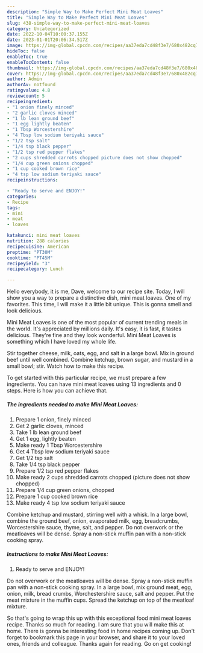 ```yaml
---
description: "Simple Way to Make Perfect Mini Meat Loaves"
title: "Simple Way to Make Perfect Mini Meat Loaves"
slug: 438-simple-way-to-make-perfect-mini-meat-loaves
category: Uncategorized
date: 2022-10-04T10:00:37.155Z
date: 2023-01-01T20:06:34.517Z
image: https://img-global.cpcdn.com/recipes/aa37eda7cd48f3e7/680x482cq70/mini-meat-loaves-recipe-main-photo.jpg
hideToc: false
enableToc: true
enableTocContent: false
thumbnail: https://img-global.cpcdn.com/recipes/aa37eda7cd48f3e7/680x482cq70/mini-meat-loaves-recipe-main-photo.jpg
cover: https://img-global.cpcdn.com/recipes/aa37eda7cd48f3e7/680x482cq70/mini-meat-loaves-recipe-main-photo.jpg
author: Admin
authorAv: notfound
ratingvalue: 4.8
reviewcount: 5
recipeingredient:
- "1 onion finely minced"
- "2 garlic cloves minced"
- "1 lb lean ground beef"
- "1 egg lightly beaten"
- "1 Tbsp Worcestershire"
- "4 Tbsp low sodium teriyaki sauce"
- "1/2 tsp salt"
- "1/4 tsp black pepper"
- "1/2 tsp red pepper flakes"
- "2 cups shredded carrots chopped picture does not show chopped"
- "1/4 cup green onions chopped"
- "1 cup cooked brown rice"
- "4 tsp low sodium teriyaki sauce"
recipeinstructions:

- "Ready to serve and ENJOY!"
categories:
- Recipe
tags:
- mini
- meat
- loaves

katakunci: mini meat loaves 
nutrition: 288 calories
recipecuisine: American
preptime: "PT30M"
cooktime: "PT45M"
recipeyield: "3"
recipecategory: Lunch

---
```



Hello everybody, it is me, Dave, welcome to our recipe site. Today, I will show you a way to prepare a distinctive dish, mini meat loaves. One of my favorites. This time, I will make it a little bit unique. This is gonna smell and look delicious.

Mini Meat Loaves is one of the most popular of current trending meals in the world. It's appreciated by millions daily. It's easy, it is fast, it tastes delicious. They're fine and they look wonderful. Mini Meat Loaves is something which I have loved my whole life.

Stir together cheese, milk, oats, egg, and salt in a large bowl. Mix in ground beef until well combined. Combine ketchup, brown sugar, and mustard in a small bowl; stir. Watch how to make this recipe.


To get started with this particular recipe, we must prepare a few ingredients. You can have mini meat loaves using 13 ingredients and 0 steps. Here is how you can achieve that.

<!--inarticleads1-->

##### The ingredients needed to make Mini Meat Loaves:

1. Prepare 1 onion, finely minced
1. Get 2 garlic cloves, minced
1. Take 1 lb lean ground beef
1. Get 1 egg, lightly beaten
1. Make ready 1 Tbsp Worcestershire
1. Get 4 Tbsp low sodium teriyaki sauce
1. Get 1/2 tsp salt
1. Take 1/4 tsp black pepper
1. Prepare 1/2 tsp red pepper flakes
1. Make ready 2 cups shredded carrots chopped (picture does not show chopped)
1. Prepare 1/4 cup green onions, chopped
1. Prepare 1 cup cooked brown rice
1. Make ready 4 tsp low sodium teriyaki sauce


Combine ketchup and mustard, stirring well with a whisk. In a large bowl, combine the ground beef, onion, evaporated milk, egg, breadcrumbs, Worcestershire sauce, thyme, salt, and pepper. Do not overwork or the meatloaves will be dense. Spray a non-stick muffin pan with a non-stick cooking spray. 

<!--inarticleads2-->

##### Instructions to make Mini Meat Loaves:


1. Ready to serve and ENJOY!

Do not overwork or the meatloaves will be dense. Spray a non-stick muffin pan with a non-stick cooking spray. In a large bowl, mix ground meat, egg, onion, milk, bread crumbs, Worchestershire sauce, salt and pepper. Put the meat mixture in the muffin cups. Spread the ketchup on top of the meatloaf mixture. 

So that's going to wrap this up with this exceptional food mini meat loaves recipe. Thanks so much for reading. I am sure that you will make this at home. There is gonna be interesting food in home recipes coming up. Don't forget to bookmark this page in your browser, and share it to your loved ones, friends and colleague. Thanks again for reading. Go on get cooking!
